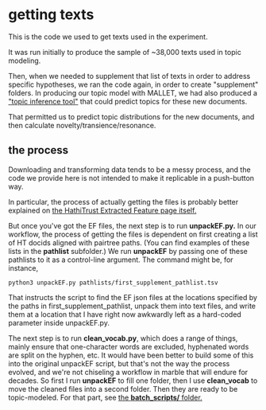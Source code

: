 getting texts
=============

This is the code we used to get texts used in the experiment.

It was run initially to produce the sample of ~38,000 texts used in topic modeling.

Then, when we needed to supplement that list of texts in order to address specific hypotheses, we ran the code again, in order to create "supplement" folders. In producing our topic model with MALLET, we had also produced a ["topic inference tool"](http://mallet.cs.umass.edu/topics.php) that could predict topics for these new documents.

That permitted us to predict topic distributions for the new documents, and then calculate novelty/transience/resonance.

the process
-----------

Downloading and transforming data tends to be a messy process, and the code we provide here is not intended to make it replicable in a push-button way.

In particular, the process of actually getting the files is probably better explained on [the HathiTrust Extracted Feature page itself.](https://wiki.htrc.illinois.edu/display/COM/Extracted+Features+Dataset)

But once you've got the EF files, the next step is to run **unpackEF.py.** In our workflow, the process of getting the files is dependent on first creating a list of HT docids aligned with pairtree paths. (You can find examples of these lists in the **pathlist** subfolder.) We run **unpackEF** by passing one of these pathlists to it as a control-line argument. The command might be, for instance,

    python3 unpackEF.py pathlists/first_supplement_pathlist.tsv

That instructs the script to find the EF json files at the locations specified by the paths in first_supplement_pathlist, unpack them into text files, and write them at a location that I have right now awkwardly left as a hard-coded parameter inside unpackEF.py.

The next step is to run **clean_vocab.py**, which does a range of things, mainly ensure that one-character words are excluded, hyphenated words are split on the hyphen, etc. It would have been better to build some of this into the original unpackEF script, but that's not the way the process evolved, and we're not chiseling a workflow in marble that will endure for decades. So first I run **unpackEF** to fill one folder, then I use **clean_vocab** to move the cleaned files into a second folder. Then they are ready to be topic-modeled. For that part, see [the **batch_scripts/** folder.](https://github.com/tedunderwood/asymmetry/tree/master/batchscripts)


